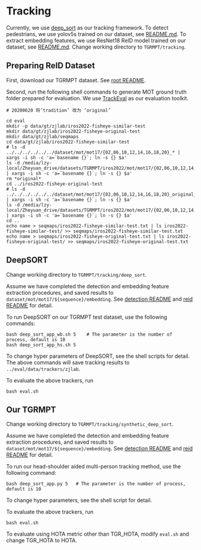# Tracking
Currently, we use [deep_sort](https://github.com/nwojke/deep_sort) as our tracking framework. To detect pedestrians, we use yolov5s trained on our dataset, see [README.md](../detection/README.md).
To extract embedding features, we use ResNet18 ReID model trained on our dataset, see [README.md](../reid/README.md).
Change working directory to `TGRMPT/tracking`.

## Preparing ReID Dataset
First, download our TGRMPT dataset. See [root README](../README.md).

Second, run the following shell commands to generate MOT ground truth folder prepared for evaluation. We use [TrackEval](https://github.com/JonathonLuiten/TrackEval) as our evaluation toolkit.
```shell
# 20200620 将‘tradition’ 改为 ‘original’

cd eval
mkdir -p data/gt/zjlab/iros2022-fisheye-similar-test
mkdir data/gt/zjlab/iros2022-fisheye-original-test
mkdir data/gt/zjlab/seqmaps
cd data/gt/zjlab/iros2022-fisheye-similar-test
# ls -d ../../../../../../dataset/mot/mot17/{02,06,10,12,14,16,18,20}_* | xargs -i sh -c 'a=`basename {}`; ln -s {} $a'
ls -d /media/lzy-local/Zheyuan_drive/datasets/TGRMPT/iros2022/mot/mot17/{02,06,10,12,14,16,18,20}_* | xargs -i sh -c 'a=`basename {}`; ln -s {} $a'
rm *original*
cd ../iros2022-fisheye-original-test
# ls -d ../../../../../../dataset/mot/mot17/{02,06,10,12,14,16,18,20}_original_* | xargs -i sh -c 'a=`basename {}`; ln -s {} $a'
ls -d /media/lzy-local/Zheyuan_drive/datasets/TGRMPT/iros2022/mot/mot17/{02,06,10,12,14,16,18,20}_original_* | xargs -i sh -c 'a=`basename {}`; ln -s {} $a'
cd ..
echo name > seqmaps/iros2022-fisheye-similar-test.txt | ls iros2022-fisheye-similar-test/ >> seqmaps/iros2022-fisheye-similar-test.txt
echo name > seqmaps/iros2022-fisheye-original-test.txt | ls iros2022-fisheye-original-test/ >> seqmaps/iros2022-fisheye-original-test.txt
```

## DeepSORT
Change working directory to `TGRMPT/tracking/deep_sort`.

Assume we have completed the detection and embedding feature extraction procedures, and saved results to `dataset/mot/mot17/${sequence}/embedding`. See [detection README](../detection/README.md) and [reid README](../reid/README.md) for detail.

To run DeepSORT on our TGRMPT test dataset, use the following commands:
```shell
bash deep_sort_app_wb.sh 5    # The parameter is the number of process, default is 10
bash deep_sort_app_hs.sh 5
```
To change hyper parameters of DeepSORT, see the shell scripts for detail. The above commands will save tracking results to `../eval/data/trackers/zjlab`.

To evaluate the above trackers, run
```shell
bash eval.sh
```

## Our TGRMPT
Change working directory to `TGRMPT/tracking/synthetic_deep_sort`.

Assume we have completed the detection and embedding feature extraction procedures, and saved results to `dataset/mot/mot17/${sequence}/embedding`. See [detection README](../detection/README.md) and [reid README](../reid/README.md) for detail.

To run our head-shoulder aided multi-person tracking method, use the following command:
```shell
bash deep_sort_app.py 5   # The parameter is the number of process, default is 10 
```
To change hyper parameters, see the shell script for detail.

To evaluate the above trackers, run
```shell
bash eval.sh
```
To evaluate using HOTA metric other than TGR_HOTA, modify `eval.sh` and change TGR_HOTA to HOTA.